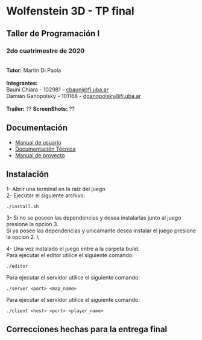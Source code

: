 # Wolfenstein 3D - TP final
## Taller de Programación I
### 2do cuatrimestre de 2020
\
**Tutor:** Martín Di Paola \
\
**Integrantes:** \
Bauni Chiara - 102981 - cbauni@fi.uba.ar\
Damián Ganopolsky - 101168 - dganopolsky@fi.uba.ar\
\
**Trailer:** ??
**ScreenShots:** ??

## Documentación
- [Manual de usuario](link)
- [Documentación Técnica](link)
- [Manual de proyecto](link)

## Instalación
1- Abrir una terminal en la raíz del juego\
2- Ejecutar el siguiente archivo: 
```
./install.sh
```
3- Si no se poseen las dependencias y desea instalarlas junto al juego presione la opcion 3. \
Si ya posee las dependencias y unicamante desea instalar el juego presione la opcion 2. \

4- Una vez instalado el juego entre a la carpeta build. \
Para ejecutar el editor utilice el siguiente comando: 
```
./editor
```
Para ejecutar el servidor utilice el siguiente comando: 
```
./server <port> <map_name> 
```
Para ejecutar el servidor utilice el siguiente comando: 
```
./client <host> <port> <player_name> 
```

## Correcciones hechas para la entrega final


